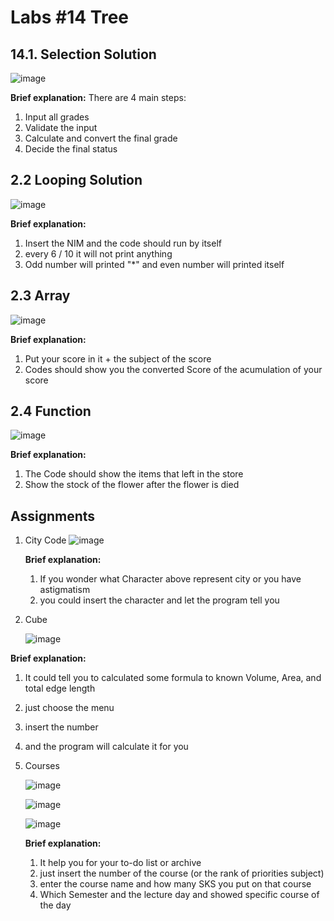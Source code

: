 
# Labs #14 Tree

## 14.1. Selection Solution

![image](https://github.com/user-attachments/assets/f0af331e-3600-45e9-a5ab-0edd79814515)

**Brief explanation:** There are 4 main steps: 
1. Input all grades
2. Validate the input
3. Calculate and convert the final grade
4. Decide the final status

## 2.2 Looping Solution

![image](https://github.com/user-attachments/assets/acdc324b-ccf7-4189-96f3-e552de3751f3)

**Brief explanation:**
1. Insert the NIM and the code should run by itself
2. every 6 / 10 it will not print anything
3. Odd number will printed "*" and even number will printed itself

## 2.3 Array

![image](https://github.com/user-attachments/assets/e98a49c7-a5ba-45a0-b9d7-733ae41214c7)

**Brief explanation:**
1. Put your score in it + the subject of the score
2. Codes should show you the converted Score of the acumulation of your score 

## 2.4 Function

![image](https://github.com/user-attachments/assets/28fdb90e-e6c0-473a-84ed-adf231542185)

**Brief explanation:**
1. The Code should show the items that left in the store
2. Show the stock of the flower after the flower is died

## Assignments 

1. City Code
   ![image](https://github.com/user-attachments/assets/baa533a7-ffcd-44e8-b288-7613df6d1be2)

   **Brief explanation:**
    1. If you wonder what Character above represent city or you have astigmatism
    2. you could insert the character and let the program tell you

3. Cube

   ![image](https://github.com/user-attachments/assets/b3dad092-f5f4-43f5-9ff5-8953db482281)


  **Brief explanation:**
  1. It could tell you to calculated some formula to known Volume, Area, and total edge length
  2. just choose the menu
  3. insert the number
  4. and the program will calculate it for you

5. Courses

   ![image](https://github.com/user-attachments/assets/3a6f2023-3174-4f73-b71a-f69a098cf60e)

   ![image](https://github.com/user-attachments/assets/fd8728d4-5add-4f41-9646-b9d73f0b97ca)

   ![image](https://github.com/user-attachments/assets/e882b3e4-5f3b-4b87-8c22-af4f7cc3c5f1)

   **Brief explanation:**
   1. It help you for your to-do list or archive
   2. just insert the number of the course (or the rank of priorities subject)
   3. enter the course name and how many SKS you put on that course
   4. Which Semester and the lecture day and showed specific course of the day
